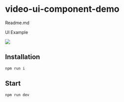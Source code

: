 # video-ui-component-demo

Readme.md

UI Example 

![](http://g.recordit.co/rBi2YjwfDh.gif)

## Installation

`npm run i`

## Start

`npm run dev`